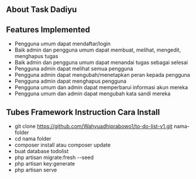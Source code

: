 


## About Task Dadiyu


## Features Implemented

* Pengguna umum dapat mendaftar/login
* Baik admin dan pengguna umum dapat membuat, melihat, mengedit, menghapus tugas
* Baik admin dan pengguna umum dapat menandai tugas sebagai selesai
* Pengguna admin dapat melihat semua pengguna
* Pengguna admin dapat mengubah/menetapkan peran kepada pengguna
* Pengguna admin dapat menghapus pengguna
* Pengguna umum dan admin dapat memperbarui informasi akun mereka
* Pengguna umum dan admin dapat mengubah kata sandi mereka

## Tubes Framework Instruction Cara Install

* git clone https://github.com/Wahyuadhiprabowo1/to-do-list-v1.git nama-folder
* cd nama folder
* composer install atau composer update
* buat database todolist
* php artisan migrate:fresh --seed
* php artisan key:generate
* php artisan serve
